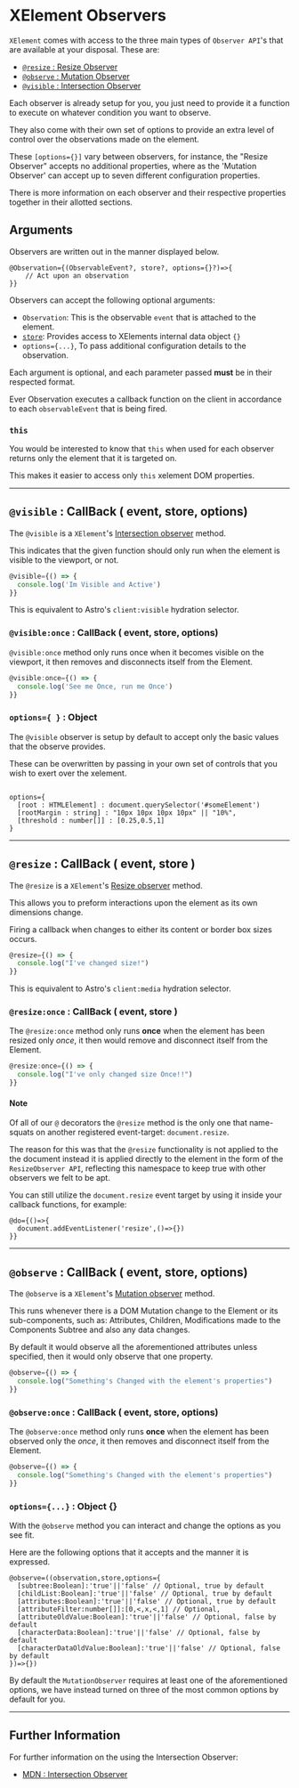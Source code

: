 # XElement Observers

`XElement` comes with access to the three main types of `Observer API`'s that are available at your disposal. These are:

- [`@resize` : Resize Observer](#resize)
- [`@observe` : Mutation Observer](#observe)
- [`@visible` : Intersection Observer](#visible)

Each observer is already setup for you, you just need to provide it a function to execute on whatever condition you want to observe.

They also come with their own set of options to provide an extra level of control over the observations made on the element.

These `[options={}]` vary between observers, for instance, the  "Resize Observer" accepts no additional properties, where as the 'Mutation Observer'  can accept up to seven different configuration properties.

There is more information on each observer and their respective properties together in their allotted sections.

## Arguments

Observers are written out in the manner displayed below.

```astro
@Observation={(ObservableEvent?, store?, options={}?)=>{
    // Act upon an observation
}}
```

Observers can accept the following optional arguments:

- `Observation`: This is the observable `event` that is attached to the element.
- [`store`](Store): Provides access to XElements internal data object `{}`
- `options={...}`, To pass additional configuration details to the observation.

Each argument is optional, and each parameter passed **must** be in their respected format.

Ever Observation executes a callback function on the client in accordance to each `observableEvent` that is being fired.

### `this`

You would be interested to know that `this` when used for each observer returns only the element that it is targeted on.

This makes it easier to access only `this` xelement DOM properties.

-----

## `@visible` : CallBack ( event, store, options)

The `@visible` is a `XElement`'s [Intersection observer](https://developer.mozilla.org/en-US/docs/Web/API/IntersectionObserver) method.

This indicates that the given function should only run when the element is visible to the viewport, or not.

```js
@visible={() => {
  console.log('Im Visible and Active')
}}
```

This is equivalent to Astro's `client:visible` hydration selector.

### `@visible:once` : CallBack ( event, store, options)

`@visible:once` method only runs once when it becomes visible on the viewport, it then removes and disconnects itself from the Element.

```js
@visible:once={() => {
  console.log('See me Once, run me Once')
}}
```

### `options={ }` : Object

The `@visible` observer is setup by default to accept only the basic values that the observe provides.

These can be overwritten by passing in your own set of controls that you wish to exert over the xelement.

```astro

options={
  [root : HTMLElement] : document.querySelector('#someElement')
  [rootMargin : string] : "10px 10px 10px 10px" || "10%",
  [threshold : number[]] : [0.25,0.5,1]
}
```

-----

## `@resize` : CallBack ( event, store )

The `@resize` is a `XElement`'s [Resize observer](https://developer.mozilla.org/en-US/docs/Web/API/ResizeObserver) method.

This allows you to preform interactions upon the element as its own dimensions change.

Firing a callback when changes to either its content or border box sizes occurs.

```js
@resize={() => {
  console.log("I've changed size!")
}}
```

This is equivalent to Astro's `client:media` hydration selector.

### `@resize:once` : CallBack ( event, store )

The `@resize:once` method only runs **once** when the element has been resized only *once*, it then would remove and disconnect itself from the Element.

```js
@resize:once={() => {
  console.log("I've only changed size Once!!")
}}
```

#### Note

Of all of our `@` decorators the `@resize` method is the only one that name-squats on another registered event-target: `document.resize`.

The reason for this was that the `@resize` functionality is not applied to the the document instead it is applied directly to the element in the form of the `ResizeObserver API`, reflecting this namespace to keep true with other observers we felt to be apt.

You can still utilize the `document.resize` event target by using it inside your callback functions, for example:

```astro
@do={()=>{
  document.addEventListener('resize',()=>{})
}}
```

-----

## `@observe` : CallBack ( event, store, options)

The `@observe` is a `XElement`'s [Mutation observer](https://developer.mozilla.org/en-US/docs/Web/API/IntersectionObserver) method.

This runs whenever there is a DOM Mutation change to the Element or its sub-components, such as: Attributes, Children, Modifications made to the Components Subtree and also any data changes.

By default it would observe all the aforementioned attributes unless specified, then it would only observe that one property.

```js
@observe={() => {
  console.log("Something's Changed with the element's properties")
}}
```

### `@observe:once` : CallBack ( event, store, options)

The `@observe:once` method only runs **once** when the element has been observed only the *once*, it then removes and disconnect itself from the Element.

```js
@observe={() => {
  console.log("Something's Changed with the element's properties")
}}
```

### `options={...}` : Object {}

With the `@observe` method you can interact and change the options as you see fit.

Here are the following options that it accepts and the manner it is expressed.

```astro
@observe=((observation,store,options={
  [subtree:Boolean]:'true'||'false' // Optional, true by default  
  [childList:Boolean]:'true'||'false' // Optional, true by default  
  [attributes:Boolean]:'true'||'false' // Optional, true by default  
  [attributeFilter:number[]]:[0,<,x,<,1] // Optional,   
  [attributeOldValue:Boolean]:'true'||'false' // Optional, false by default  
  [characterData:Boolean]:'true'||'false' // Optional, false by default  
  [characterDataOldValue:Boolean]:'true'||'false' // Optional, false by default  
})=>{})

```

By default the `MutationObserver` requires at least one of the aforementioned options, we have instead turned on three of the most common options by default for you.

-----
  ## Further Information
  
  For further information on the using the Intersection Observer:
  - [MDN : Intersection Observer](https://developer.mozilla.org/en-US/docs/Web/API/IntersectionObserver/IntersectionObserver)
